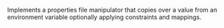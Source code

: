 Implements a properties file manipulator that copies over a value from an environment variable optionally applying constraints and mappings.